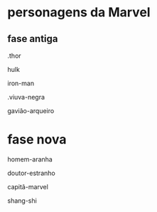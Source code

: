 # personagens da Marvel

## fase antiga

.thor

hulk

iron-man

.viuva-negra

gavião-arqueiro



# fase nova

homem-aranha

doutor-estranho

capitã-marvel

shang-shi

